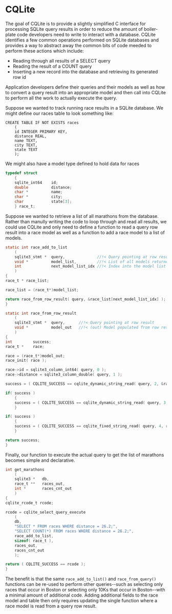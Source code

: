 # CQLite
The goal of CQLite is to provide a slightly simplified C interface for processing SQLite query results in order to reduce the amount of boiler-plate code developers need to write to interact with a database. CQLite identifies a few common operations performed on SQLite databases and provides a way to abstract away the common bits of code meeded to perform these actions which include:
      
- Reading through all results of a SELECT query
- Reading the result of a COUNT query
- Inserting a new record into the database and retrieving its generated row id

Application developers define their queries and their models as well as how to convert a query result into an appropriate model and then call into CQLite to perform all the work to actually execute the query.

Suppose we wanted to track running race results in a SQLite database. We might define our races table to look something like:
```
CREATE TABLE IF NOT EXISTS races
    (
    id INTEGER PRIMARY KEY,
    distance REAL,
    name TEXT,
    city TEXT,
    state TEXT
    );
````
We might also have a model type defined to hold data for races
```C
typedef struct
    {
    sqlite_int64    id;
    double          distance;
    char *          name;
    char *          city;
    char            state[3];
    } race_t;
```
Suppose we wanted to retrieve a list of all marathons from the database. Rather than manully writing the code to loop through and read all results, we could use CQLite and only need to define a function to read a query row result into a race model as well as a function to add a race model to a list of models.
```C
static int race_add_to_list
    (
    sqlite3_stmt *  query,              //!< Query pointing at row result                                            
    void *          model_list,         //!< List of all models returned so far                                      
    int             next_model_list_idx //!< Index into the model list into which the query row result should be read
    )
{
race_t * race_list;

race_list = (race_t*)model_list;

return race_from_row_result( query, &race_list[next_model_list_idx] );
}    

static int race_from_row_result
    (
    sqlite3_stmt *  query,      //!< Query pointing at row result         
    void *          model_out   //!< (out) Model populated from row result
    )
{
int         success;
race_t *    race;

race = (race_t*)model_out;
race_init( race );

race->id = sqlite3_column_int64( query, 0 );
race->distance = sqlite3_column_double( query, 1 );

success = ( CQLITE_SUCCESS == cqlite_dynamic_string_read( query, 2, &race->name ) );

if( success )
    {
    success = ( CQLITE_SUCCESS == cqlite_dynamic_string_read( query, 3, &race->city ) );
    }

if( success )
    {
    success = ( CQLITE_SUCCESS == cqlite_fixed_string_read( query, 4, race->state, sizeof( race->state ) ) );
    }

return success;
}
```
Finally, our function to execute the actual query to get the list of marathons becomes simple and declarative.
```C
int get_marathons
    (
    sqlite3 *   db,
    race_t **   races_out,
    int *       races_cnt_out
    )
{
cqlite_rcode_t rcode;

rcode = cqlite_select_query_execute
    (
    db,
    "SELECT * FROM races WHERE distance = 26.2;",
    "SELECT COUNT(*) FROM races WHERE distance = 26.2;",
    race_add_to_list,
    sizeof( race_t ),
    races_out,
    races_cnt_out
    );

return ( CQLITE_SUCCESS == rcode );
}  
```
The benefit is that the same `race_add_to_list()` and `race_from_query()` functions can be re-used to perform other queries--such as selecting only races that occur in Boston or selecting only 10Ks that occur in Boston--with a minimal amount of additional code. Adding additional fields to the race model and table then only requires updating the single function where a race model is read from a query row result.